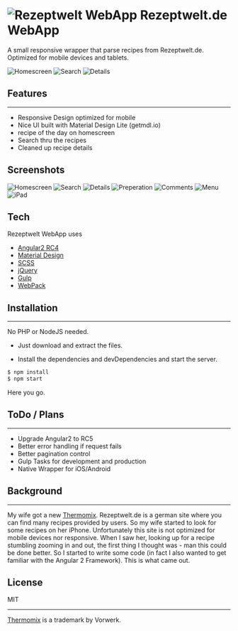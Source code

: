# ![Rezeptwelt WebApp](./src/images/Icon.png "Rezeptwelt WebApp") Rezeptwelt.de WebApp

A small responsive wrapper that parse recipes from Rezeptwelt.de.
Optimized for mobile devices and tablets.

![Homescreen](./src/images/screenshots/Screenshot_00.png "Homescreen") ![Search](./src/images/screenshots/Screenshot_01.png "Search") ![Details](./src/images/screenshots/Screenshot_02.png "Details")


## Features
----
* Responsive Design optimized for mobile
* Nice UI built with Material Design Lite (getmdl.io)
* recipe of the day on homescreen
* Search thru the recipes 
* Cleaned up recipe details

## Screenshots

![Homescreen](./src/images/screenshots/Screenshot_00.png "Homescreen")
![Search](./src/images/screenshots/Screenshot_01.png "Search")
![Details](./src/images/screenshots/Screenshot_02.png "Details")
![Preperation](./src/images/screenshots/Screenshot_03.png "Preperation")
![Comments](./src/images/screenshots/Screenshot_04.png "Comments")
![Menu](./src/images/screenshots/Screenshot_05.png "Menu")
![iPad](./src/images/screenshots/Screenshot_06.png "iPad")

## Tech

Rezeptwelt WebApp uses

* [Angular2 RC4](https://angular.io)
* [Material Design](https://getmdl.io)
* [SCSS](http://sass-lang.com)
* [jQuery](http://jquery.com)
* [Gulp](http://gulpjs.com)
* [WebPack](https://github.com/webpack/webpack)

## Installation
----
No PHP or NodeJS needed.


* Just download and extract the files.

* Install the dependencies and devDependencies and start the server.

```sh
$ npm install
$ npm start
```

Here you go.


## ToDo / Plans
----
* Upgrade Angular2 to RC5
* Better error handling if request fails
* Better pagination control
* Gulp Tasks for development and production
* Native Wrapper for iOS/Android

## Background
----
My wife got a new [Thermomix](http://thermomix.vorwerk.de/). Rezeptwelt.de is a german site where you can find many recipes provided by users. So my wife started to look for some recipes on her iPhone. Unfortunately this site is not optimized for mobile devices nor responsive. When I saw her, looking up for a recipe stumbling zooming in and out, the first thing I thought was - man this could be done better. So I started to write some code (in fact I also wanted to get familiar with the Angular 2 Framework). This is what came out.


## License

MIT

----
[Thermomix](http://thermomix.vorwerk.de/) is a trademark by Vorwerk.